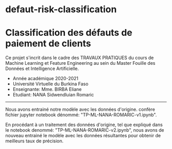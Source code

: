# defaut-risk-classification
# Classification des défauts de paiement de clients
Ce projet s'incrit dans le cadre des TRAVAUX PRATIQUES du cours de Machine Learning et Feature Engineering au sein du Master Fouille des Données et Intelligence Artificielle.
* Année académique 2020-2021
* Université Virtuelle du Burkina Faso
* Enseignante: Mme. BIRBA Eliane
* Etudiant: NANA Sidwendluian Romaric
--------
Nous avons entrainé notre modèle avec les données d'origine. confère fichier jupyter notebook dénommé: "TP-ML-NANA-ROMARIC-v1.ipynb".

En procédant à un traitement des données d'origine, tel que expliqué dans le notebook denommé: "TP-ML-NANA-ROMARIC-v2.ipynb", nous avons de nouveau entrainé le     modèle avec les données résultantes pour obtenir de meilleurs taux de précision.
